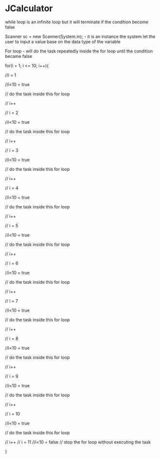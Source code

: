 # JCalculator

while loop is an infinite loop but it will terminate if the condition become false

Scanner sc = new Scanner(System.in); - it is an instance the system let the user to input a value base on the data type of the variable

For loop - will do the task repeatedly inside the for loop until the condition became false

for(i = 1; i <= 10; i++){

 //i = 1 
 
 //i<10 = true 
 
 // do the task inside this for loop
 
 // i++ 
 
 // i = 2
 
 //i<10 = true
 
 // do the task inside this for loop
 
 
 // i++
 
 // i = 3
 
 //i<10 = true
 
 // do the task inside this for loop
 
 // i++
 
 // i = 4
 
 //i<10 = true
 
 // do the task inside this for loop
 
 // i++
 
 // i = 5
 
 //i<10 = true
 
 // do the task inside this for loop
 
 // i++
 
 // i = 6
 
 //i<10 = true
 
 // do the task inside this for loop
 
 // i++
 
 // i = 7
 
 //i<10 = true
 
 // do the task inside this for loop
 
 // i++
 
 // i = 8
 
 //i<10 = true
 
 // do the task inside this for loop
 
 // i++
 
 // i = 9
 
 //i<10 = true
 
 // do the task inside this for loop
 
 // i++
 
 // i = 10
 
 //i<10 = true
 
 // do the task inside this for loop
 
 // i++
 // i = 11
 //i<10 = false
 // stop the for loop without executing the task
 
}
